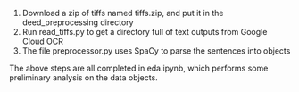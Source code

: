 1. Download a zip of tiffs named tiffs.zip, and put it in the deed_preprocessing directory
2. Run read_tiffs.py to get a directory full of text outputs from Google Cloud OCR
3. The file preprocessor.py uses SpaCy to parse the sentences into objects

The above steps are all completed in eda.ipynb, which performs some preliminary analysis on the data objects.